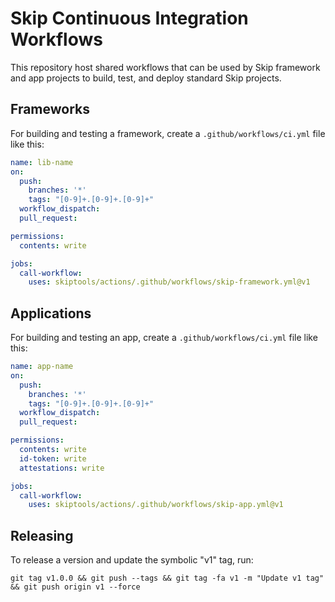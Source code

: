 # Skip Continuous Integration Workflows

This repository host shared workflows that can be used
by Skip framework and app projects to build, test, and
deploy standard Skip projects.

## Frameworks

For building and testing a framework,
create a `.github/workflows/ci.yml` file like this:

```yaml
name: lib-name
on:
  push:
    branches: '*'
    tags: "[0-9]+.[0-9]+.[0-9]+"
  workflow_dispatch:
  pull_request:

permissions:
  contents: write

jobs:
  call-workflow:
    uses: skiptools/actions/.github/workflows/skip-framework.yml@v1
```

## Applications

For building and testing an app,
create a `.github/workflows/ci.yml` file like this:

```yaml
name: app-name
on:
  push:
    branches: '*'
    tags: "[0-9]+.[0-9]+.[0-9]+"
  workflow_dispatch:
  pull_request:

permissions:
  contents: write
  id-token: write
  attestations: write

jobs:
  call-workflow:
    uses: skiptools/actions/.github/workflows/skip-app.yml@v1
```

## Releasing

To release a version and update the symbolic "v1" tag, run:

```
git tag v1.0.0 && git push --tags && git tag -fa v1 -m "Update v1 tag" && git push origin v1 --force
```

